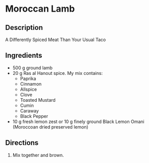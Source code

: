 Moroccan Lamb
=============

## Description

A Differently Spiced Meat Than Your Usual Taco

## Ingredients

* 500 g ground lamb
* 20 g Ras al Hanout spice. My mix contains:
    * Paprika
    * Cinnamon
    * Allspice
    * Clove
    * Toasted Mustard
    * Cumin
    * Caraway
    * Black Pepper
* 10 g fresh lemon zest or 10 g finely ground Black Lemon Omani (Moroccoan dried preserved lemon)

## Directions

1. Mix together and brown.
